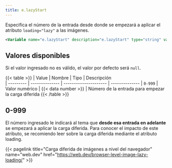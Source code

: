 ```yaml
---
title: e.lazyStart
---
```


Especifica el número de la entrada desde donde se empezará a aplicar el atributo `loading="lazy"` a las imágenes.

```xml
<Variable name="e.lazyStart" description="e.lazyStart" type="string" value="2"/>
```

## Valores disponibles

Si el valor ingresado no es válido, el valor por defecto será `null`.

{{< table >}}
| Value     | Nombre         | Tipo                  | Descripción   
| --------- | -------------- | --------------------- | --------------
| `0-999`   | Valor numérico | {{< data number >}}   |  Número de la entrada para empezar la carga diferida
{{< /table >}}

## 0-999

El número ingresado le indicará al tema que **desde esa entrada en adelante** se empezará a aplicar la carga diferida. Para conocer el impacto de este atributo, se recomiendo leer sobre la carga diferida mediante el atributo loading.

{{< pagelink title="Carga diferida de imágenes a nivel del navegador" name="web.dev" href="https://web.dev/browser-level-image-lazy-loading/" >}}

